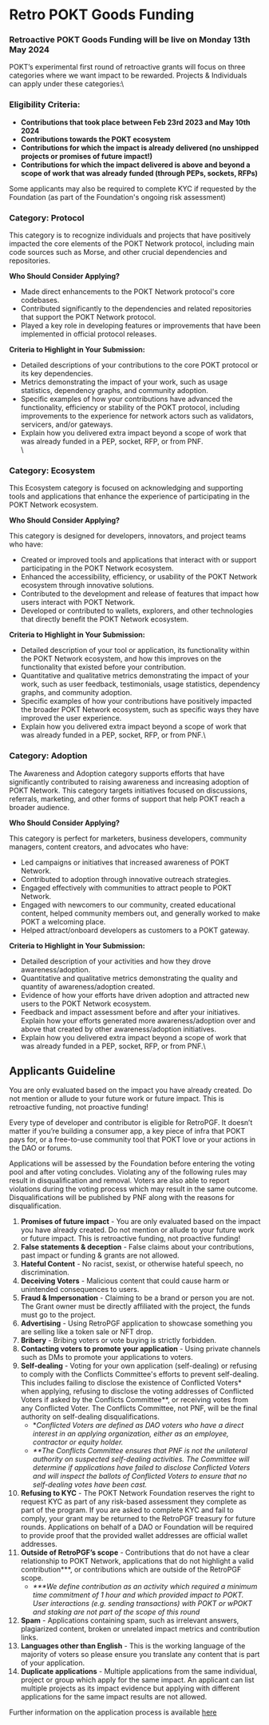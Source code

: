 # Retro POKT Goods Funding

### Retroactive POKT Goods Funding will be live on Monday 13th May 2024



POKT’s experimental first round of retroactive grants will focus on three categories where we want impact to be rewarded. Projects & Individuals can apply under these categories:\


### Eligibility Criteria:

* **Contributions that took place between Feb 23rd 2023 and May 10th 2024**
* **Contributions towards the POKT ecosystem**
* **Contributions for which the impact is already delivered (no unshipped projects or promises of future impact!)**
* **Contributions for which the impact delivered is above and beyond a scope of work that was already funded (through PEPs, sockets, RFPs)**

Some applicants may also be required to complete KYC if requested by the Foundation (as part of the Foundation's ongoing risk assessment)



### Category: Protocol&#x20;

This category is to recognize individuals and projects that have positively impacted the core elements of the POKT Network protocol, including main code sources such as Morse, and other crucial dependencies and repositories.

**Who Should Consider Applying?**

* Made direct enhancements to the POKT Network protocol's core codebases.
* Contributed significantly to the dependencies and related repositories that support the POKT Network protocol.
* Played a key role in developing features or improvements that have been implemented in official protocol releases.

**Criteria to Highlight in Your Submission:**

* Detailed descriptions of your contributions to the core POKT protocol or its key dependencies.
* Metrics demonstrating the impact of your work, such as usage statistics, dependency graphs, and community adoption.
* Specific examples of how your contributions have advanced the functionality, efficiency or stability of the POKT protocol, including improvements to the experience for network actors such as validators, servicers, and/or gateways.
* Explain how you delivered extra impact beyond a scope of work that was already funded in a PEP, socket, RFP, or from PNF.\
  \


### Category: Ecosystem

This Ecosystem category is focused on acknowledging and supporting tools and applications that enhance the experience of participating in the POKT Network ecosystem.&#x20;

**Who Should Consider Applying?**

This category is designed for developers, innovators, and project teams who have:

* Created or improved tools and applications that interact with or support participating in the POKT Network ecosystem.
* Enhanced the accessibility, efficiency, or usability of the POKT Network ecosystem through innovative solutions.
* Contributed to the development and release of features that impact how users interact with POKT Network.
* Developed or contributed to wallets, explorers, and other technologies that directly benefit the POKT Network ecosystem.

**Criteria to Highlight in Your Submission:**

* Detailed description of your tool or application, its functionality within the POKT Network ecosystem, and how this improves on the functionality that existed before your contribution.
* Quantitative and qualitative metrics demonstrating the impact of your work, such as user feedback, testimonials, usage statistics, dependency graphs, and community adoption.
* Specific examples of how your contributions have positively impacted the broader POKT Network ecosystem, such as specific ways they have improved the user experience.
* Explain how you delivered extra impact beyond a scope of work that was already funded in a PEP, socket, RFP, or from PNF.\


### Category: Adoption&#x20;

The Awareness and Adoption category supports efforts that have significantly contributed to raising awareness and increasing adoption of POKT Network. This category targets initiatives focused on discussions, referrals, marketing, and other forms of support that help POKT reach a broader audience.

**Who Should Consider Applying?**&#x20;

This category is perfect for marketers, business developers, community managers, content creators, and advocates who have:

* Led campaigns or initiatives that increased awareness of POKT Network.
* Contributed to adoption through innovative outreach strategies.
* Engaged effectively with communities to attract people to POKT Network.
* Engaged with newcomers to our community, created educational content, helped community members out, and generally worked to make POKT a welcoming place.
* Helped attract/onboard developers as customers to a POKT gateway.

**Criteria to Highlight in Your Submission:**

* Detailed description of your activities and how they drove awareness/adoption.
* Quantitative and qualitative metrics demonstrating the quality and quantity of awareness/adoption created.
* Evidence of how your efforts have driven adoption and attracted new users to the POKT Network ecosystem.
* Feedback and impact assessment before and after your initiatives. Explain how your efforts generated more awareness/adoption over and above that created by other awareness/adoption initiatives.
* Explain how you delivered extra impact beyond a scope of work that was already funded in a PEP, socket, RFP, or from PNF.\


## Applicants Guideline&#x20;

You are only evaluated based on the impact you have already created. Do not mention or allude to your future work or future impact. This is retroactive funding, not proactive funding!

Every type of developer and contributor is eligible for RetroPGF. It doesn’t matter if you’re building a consumer app, a key piece of infra that POKT pays for, or a free-to-use community tool that POKT love or your actions in the DAO or forums.&#x20;

Applications will be assessed by the Foundation before entering the voting pool and after voting concludes. Violating any of the following rules may result in disqualification and removal. Voters are also able to report violations during the voting process which may result in the same outcome. Disqualifications will be published by PNF along with the reasons for disqualification.

1. **Promises of future impact** - You are only evaluated based on the impact you have already created. Do not mention or allude to your future work or future impact. This is retroactive funding, not proactive funding!
2. **False statements & deception** - False claims about your contributions, past impact or funding & grants are not allowed.
3. **Hateful Content** - No racist, sexist, or otherwise hateful speech, no discrimination.
4. **Deceiving Voters** - Malicious content that could cause harm or unintended consequences to users.
5. **Fraud & Impersonation** - Claiming to be a brand or person you are not. The Grant owner must be directly affiliated with the project, the funds must go to the project.
6. **Advertising** - Using RetroPGF application to showcase something you are selling like a token sale or NFT drop.
7. **Bribery** - Bribing voters or vote buying is strictly forbidden.
8. **Contacting voters to promote your application** - Using private channels such as DMs to promote your applications to voters.
9. **Self-dealing** - Voting for your own application (self-dealing) or refusing to comply with the Conflicts Committee's efforts to prevent self-dealing. This includes failing to disclose the existence of Conflicted Voters\* when applying, refusing to disclose the voting addresses of Conflicted Voters if asked by the Conflicts Committee\*\*, or receiving votes from any Conflicted Voter. The Conflicts Committee, not PNF, will be the final authority on self-dealing disqualifications.
   * \*_Conflicted Voters are defined as DAO voters who have a direct interest in an applying organization, either as an employee, contractor or equity holder._
   * _\*\*The Conflicts Committee ensures that PNF is not the unilateral authority on suspected self-dealing activities. The Committee will determine if applications have failed to disclose Conflicted Voters and will inspect the ballots of Conflicted Voters to ensure that no self-dealing votes have been cast._
10. **Refusing to KYC** - The POKT Network Foundation reserves the right to request KYC as part of any risk-based assessment they complete as part of the program. If you are asked to complete KYC and fail to comply, your grant may be returned to the RetroPGF treasury for future rounds. Applications on behalf of a DAO or Foundation will be required to provide proof that the provided wallet addresses are official wallet addresses.
11. **Outside of RetroPGF’s scope** - Contributions that do not have a clear relationship to POKT Network, applications that do not highlight a valid contribution\*\*\*, or contributions which are outside of the RetroPGF scope.
    * _\*\*\*We define contribution as an activity which required a minimum time commitment of 1 hour and which provided impact to POKT. User interactions (e.g. sending transactions) with POKT or wPOKT and staking are not part of the scope of this round_
12. **Spam** - Applications containing spam, such as irrelevant answers, plagiarized content, broken or unrelated impact metrics and contribution links.&#x20;
13. **Languages other than English** - This is the working language of the majority of voters so please ensure you translate any content that is part of your application.
14. **Duplicate applications** - Multiple applications from the same individual, project or group which apply for the same impact. An applicant can list multiple projects as its impact evidence but applying with different applications for the same impact results are not allowed.

Further information on the application process is available [here](application-process.md)
